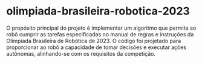 # olimpiada-brasileira-robotica-2023
O propósito principal do projeto é implementar um algoritmo que permita ao robô cumprir as tarefas especificadas no manual de regras e instruções da Olimpíada Brasileira de Robótica de 2023. O código foi projetado para proporcionar ao robô a capacidade de tomar decisões e executar ações autônomas, alinhando-se com os requisitos da competição.
